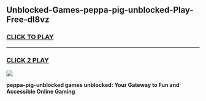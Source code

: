 
## Unblocked-Games-peppa-pig-unblocked-Play-Free-dl8vz
<h3>
<a href="https://premium76.site?title=peppa-pig-unblocked&ref=21A">CLICK TO PLAY</a></h3>
<hr>

<h3>
<a href="https://premium76.site?title=peppa-pig-unblocked&ref=21A">CLICK 2 PLAY</a>
  
</h3>

<a href="https://premium76.site?title=peppa-pig-unblocked&ref=21A"><img src="https://clearcache.store/games.png"></a>


**peppa-pig-unblocked games unblocked: Your Gateway to Fun and Accessible Online Gaming**
